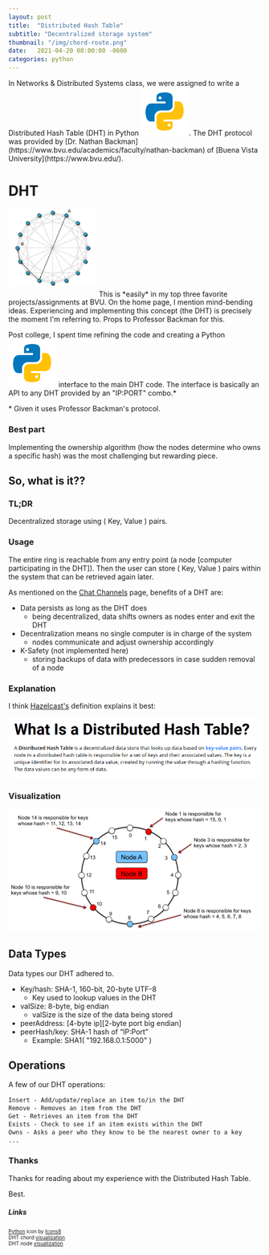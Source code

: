 ```yaml
---
layout: post
title:  "Distributed Hash Table"
subtitle: "Decentralized storage system"
thumbnail: "/img/chord-route.png"
date:   2021-04-20 08:00:00 -0600
categories: python 
---
```

<link rel="stylesheet" href="/css/styles.css">
In Networks & Distributed Systems class, we were assigned to write a Distributed Hash Table (DHT) in Python <img src="/img/python.png" class="inline-icon"/>. The DHT protocol was provided by [Dr. Nathan Backman](https://www.bvu.edu/academics/faculty/nathan-backman) of [Buena Vista University](https://www.bvu.edu/).

# DHT
<img src="/img/chord-route.png" alt="DHT chord route" style="width: 35%; height: 35%; margin-bottom: 20px;"/>
This is *easily* in my top three favorite projects/assignments at BVU. On the home page, I mention mind-bending ideas. Experiencing and implementing this concept (the DHT) is precisely the moment I'm referring to. Props to Professor Backman for this.

Post college, I spent time refining the code and creating a Python <img src="/img/python.png" class="inline-icon"/> interface to the main DHT code. The interface is basically an API to any DHT provided by an "IP:PORT" combo.\*

\* Given it uses Professor Backman's protocol.

### Best part
Implementing the ownership algorithm (how the nodes determine who owns a specific hash) was the most challenging but rewarding piece.

## So, what is it??
### TL;DR
Decentralized storage using ( Key, Value ) pairs.

### Usage
The entire ring is reachable from any entry point (a node [computer participating in the DHT]). Then the user can store ( Key, Value ) pairs within the system that can be retrieved again later.

As mentioned on the [Chat Channels](/python/2020/05/13/chat-channels.html) page, benefits of a DHT are:
* Data persists as long as the DHT does
  * being decentralized, data shifts owners as nodes enter and exit the DHT
* Decentralization means no single computer is in charge of the system
  * nodes communicate and adjust ownership accordingly
* K-Safety (not implemented here)
  * storing backups of data with predecessors in case sudden removal of a node

### Explanation
I think [Hazelcast's](https://hazelcast.com/glossary/distributed-hash-table/) definition explains it best:

<img src="/img/hazelcast-expl.png" alt="Hazelcast dht explanation"/>

### Visualization 
<img src="/img/DHT_VIS.png" alt="dht visualization"/>

## Data Types
Data types our DHT adhered to.
* Key/hash: SHA-1, 160-bit, 20-byte UTF-8
  * Key used to lookup values in the DHT
* valSize: 8-byte, big endian
  * valSize is the size of the data being stored
* peerAddress: \[4-byte ip\]\[2-byte port big endian\]
* peerHash/key: SHA-1 hash of “IP:Port”
  * Example: SHA1( "192.168.0.1:5000" )

## Operations
A few of our DHT operations:
```
Insert - Add/update/replace an item to/in the DHT
Remove - Removes an item from the DHT
Get - Retrieves an item from the DHT
Exists - Check to see if an item exists within the DHT
Owns - Asks a peer who they know to be the nearest owner to a key
...
```

### Thanks
Thanks for reading about my experience with the Distributed Hash Table. 

Best.

##### Links
<div style="font-size: 10px;">
<a target="_blank" href="https://icons8.com/icon/13441/python">Python</a> icon by <a target="_blank" href="https://icons8.com">Icons8</a>
<br/>
DHT chord <a target="_blank" href="https://tristanpenman.com/blog/images/implementing-a-dht-with-scala-and-akka/chord-route@2x.png">visualization</a>
<br/>
DHT node <a target="_blank" href="https://sujithjay.com/public/DHT-Dynamo.png">visualization</a>
</div>
